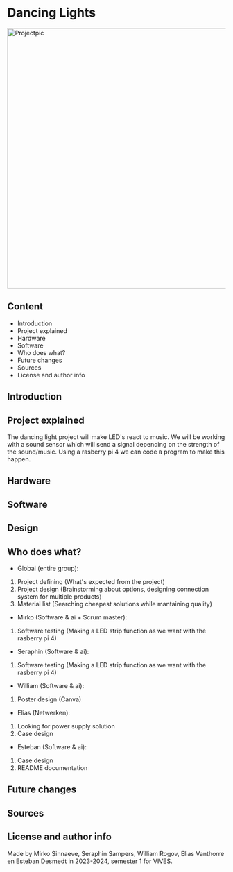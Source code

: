 # Dancing Lights
<img src="IMG_0503.webp" alt="Projectpic" width=600px>

## Content
<ul>
    <li>Introduction</li>
    <li>Project explained</li>
    <li>Hardware</li>
    <li>Software</li>
    <li>Who does what?</li>
    <li>Future changes</li>
    <li>Sources</li>
    <li>License and author info</li>
</ul>

## Introduction

## Project explained
The dancing light project will make LED's react to music. We will be working with a sound sensor which will send a signal depending on the strength of the sound/music. Using a rasberry pi 4 we can code a program to make this happen.
## Hardware
## Software
## Design
## Who does what?
- Global (entire group): 
1. Project defining (What's expected from the project)
2. Project design (Brainstorming about options, designing connection system for multiple products)
3. Material list (Searching cheapest solutions while mantaining quality)

- Mirko (Software & ai + Scrum master):
1. Software testing (Making a LED strip function as we want with the rasberry pi 4)

- Seraphin (Software & ai):
1. Software testing (Making a LED strip function as we want with the rasberry pi 4)

- William (Software & ai):
1. Poster design (Canva)

- Elias (Netwerken):
1. Looking for power supply solution
2. Case design

- Esteban (Software & ai):
1. Case design
2. README documentation

## Future changes
## Sources
## License and author info
Made by Mirko Sinnaeve, Seraphin Sampers, William Rogov, Elias Vanthorre en Esteban Desmedt in 2023-2024, semester 1 for VIVES. 


